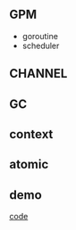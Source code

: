 ## GPM
- goroutine
- scheduler

## CHANNEL

## GC

## context

## atomic

## demo
[code](https://github.com/drcwr/godemos)